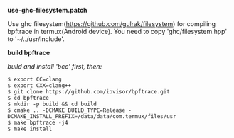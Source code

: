**use-ghc-filesystem.patch**

Use ghc filesystem(https://github.com/gulrak/filesystem) for compiling bpftrace in termux(Android device).
You need to copy 'ghc/filesystem.hpp' to '~/../usr/include'.

**build bpftrace**

*build and install 'bcc' first, then:*
```
$ export CC=clang
$ export CXX=clang++
$ git clone https://github.com/iovisor/bpftrace.git 
$ cd bpftrace
$ mkdir -p build && cd build
$ cmake .. -DCMAKE_BUILD_TYPE=Release -DCMAKE_INSTALL_PREFIX=/data/data/com.termux/files/usr
$ make bpftrace -j4
$ make install
```
